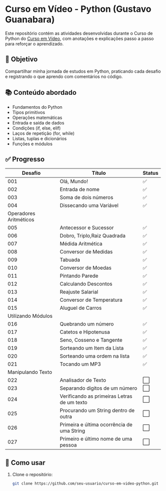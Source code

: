# Curso em Vídeo - Python (Gustavo Guanabara)

Este repositório contém as atividades desenvolvidas durante o Curso de Python do [Curso em Vídeo](https://www.cursoemvideo.com/curso/python-3-mundo-1/), com anotações e explicações passo a passo para reforçar o aprendizado.

## 🎯 Objetivo

Compartilhar minha jornada de estudos em Python, praticando cada desafio e registrando o que aprendo com comentários no código.

## 📚 Conteúdo abordado

- Fundamentos do Python
- Tipos primitivos
- Operações matemáticas
- Entrada e saída de dados
- Condições (if, else, elif)
- Laços de repetição (for, while)
- Listas, tuplas e dicionários
- Funções e módulos

## ✅ Progresso

| Desafio | Título                   | Status |
|---------|--------------------------|--------|
| 001     | Olá, Mundo!                                  | ✅     |
| 002     | Entrada de nome                              | ✅     |
| 003     | Soma de dois números                         | ✅     |
| 004     | Dissecando uma Variável                      | ✅     |
|Operadores Aritméticos                                           |
| 005     | Antecessor e Sucessor                        | ✅     |
| 006     | Dobro, Triplo,Raiz Quadrada                  | ✅     |
| 007     | Médida Aritmética                            | ✅     |
| 008     | Conversor de Medidas                         | ✅     |
| 009     | Tabuada                                      | ✅     |
| 010     | Conversor de Moedas                          | ✅     |
| 011     | Pintando Parede                              | ✅     |
| 012     | Calculando Descontos                         | ✅     |
| 013     | Reajuste Salarial                            | ✅     |
| 014     | Conversor de Temperatura                     | ✅     |
| 015     | Aluguel de Carros                            | ✅     |
|Utilizando Módulos                                               |
| 016     | Quebrando um número                          | ✅     |
| 017     | Catetos e Hipotenusa                         | ✅     |
| 018     | Seno, Cosseno e Tangente                     | ✅     |
| 019     | Sorteando um Item da Lista                   | ✅     |
| 020     | Sorteando uma ordem na lista                 | ✅     |
| 021     | Tocando um MP3                               | ✅     |
|Manipulando Texto                                                |
| 022     | Analisador de Texto                          | ⬜     |
| 023     | Separando digitos de um número               | ⬜     |
| 024     | Verificando as primeiras Letras de um texto  | ⬜     |
| 025     | Procurando um String dentro de outra         | ⬜     |
| 026     | Primeira e última ocorrência de uma String   | ⬜     |
| 027     |Primeiro e último nome de uma pessoa          | ⬜     |


## 🚀 Como usar

1. Clone o repositório:
   ```bash
   git clone https://github.com/seu-usuario/curso-em-video-python.git
